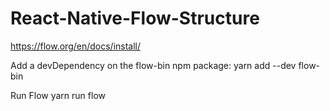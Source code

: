 # React-Native-Flow-Structure


https://flow.org/en/docs/install/

Add a devDependency on the flow-bin npm package:
yarn add --dev flow-bin

Run Flow 
yarn run flow
